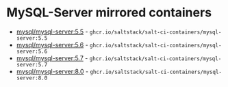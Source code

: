# MySQL-Server mirrored containers

- [mysql/mysql-server:5.5](https://hub.docker.com/r/mysql/mysql-server/tags?name=5.5) - `ghcr.io/saltstack/salt-ci-containers/mysql-server:5.5`
- [mysql/mysql-server:5.6](https://hub.docker.com/r/mysql/mysql-server/tags?name=5.6) - `ghcr.io/saltstack/salt-ci-containers/mysql-server:5.6`
- [mysql/mysql-server:5.7](https://hub.docker.com/r/mysql/mysql-server/tags?name=5.7) - `ghcr.io/saltstack/salt-ci-containers/mysql-server:5.7`
- [mysql/mysql-server:8.0](https://hub.docker.com/r/mysql/mysql-server/tags?name=8.0) - `ghcr.io/saltstack/salt-ci-containers/mysql-server:8.0`
